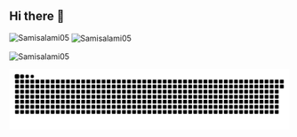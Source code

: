 ## Hi there 👋

<!--
**Samisalami05/Samisalami05** is a ✨ _special_ ✨ repository because its `README.md` (this file) appears on your GitHub profile.

Here are some ideas to get you started:

- 🔭 I’m currently working on ...
- 🌱 I’m currently learning ...
- 👯 I’m looking to collaborate on ...
- 🤔 I’m looking for help with ...
- 💬 Ask me about ...
- 📫 How to reach me: ...
- 😄 Pronouns: ...
- ⚡ Fun fact: ...
-->

<p><img align="left" src="https://github-readme-stats.vercel.app/api/top-langs?username=Samisalami05&show_icons=true&locale=en&layout=compact&theme=onedark" alt="Samisalami05" /></p>

<p>&nbsp;<img align="center" src="https://github-readme-stats.vercel.app/api?username=Samisalami05&show_icons=true&locale=en&theme=onedark" alt="Samisalami05" /></p>

<p><img align="center" src="https://github-readme-streak-stats.herokuapp.com/?user=Samisalami05&theme=onedark" alt="Samisalami05" /></p>

![snake gif](https://github.com/Samisalami05/Samisalami05/blob/output/github-snake-dark.svg)

